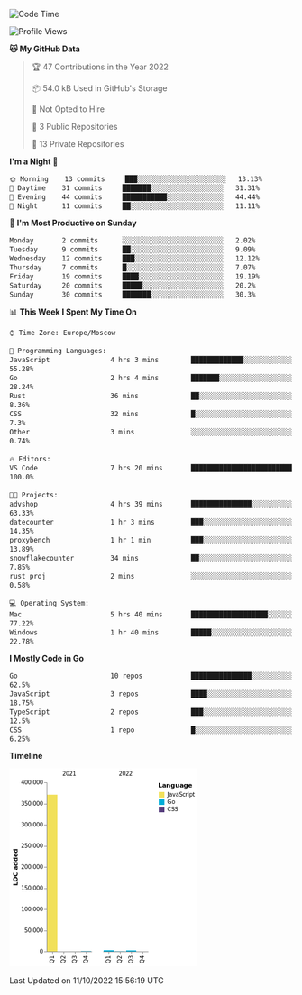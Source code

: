 <!--START_SECTION:waka-->
![Code Time](http://img.shields.io/badge/Code%20Time-424%20hrs%2030%20mins-blue)

![Profile Views](http://img.shields.io/badge/Profile%20Views-0-blue)

**🐱 My GitHub Data** 

> 🏆 47 Contributions in the Year 2022
 > 
> 📦 54.0 kB Used in GitHub's Storage 
 > 
> 🚫 Not Opted to Hire
 > 
> 📜 3 Public Repositories 
 > 
> 🔑 13 Private Repositories  
 > 
**I'm a Night 🦉** 

```text
🌞 Morning    13 commits     ███░░░░░░░░░░░░░░░░░░░░░░   13.13% 
🌆 Daytime    31 commits     ███████░░░░░░░░░░░░░░░░░░   31.31% 
🌃 Evening    44 commits     ███████████░░░░░░░░░░░░░░   44.44% 
🌙 Night      11 commits     ██░░░░░░░░░░░░░░░░░░░░░░░   11.11%

```
📅 **I'm Most Productive on Sunday** 

```text
Monday       2 commits      ░░░░░░░░░░░░░░░░░░░░░░░░░   2.02% 
Tuesday      9 commits      ██░░░░░░░░░░░░░░░░░░░░░░░   9.09% 
Wednesday    12 commits     ███░░░░░░░░░░░░░░░░░░░░░░   12.12% 
Thursday     7 commits      █░░░░░░░░░░░░░░░░░░░░░░░░   7.07% 
Friday       19 commits     ████░░░░░░░░░░░░░░░░░░░░░   19.19% 
Saturday     20 commits     █████░░░░░░░░░░░░░░░░░░░░   20.2% 
Sunday       30 commits     ███████░░░░░░░░░░░░░░░░░░   30.3%

```


📊 **This Week I Spent My Time On** 

```text
⌚︎ Time Zone: Europe/Moscow

💬 Programming Languages: 
JavaScript               4 hrs 3 mins        █████████████░░░░░░░░░░░░   55.28% 
Go                       2 hrs 4 mins        ███████░░░░░░░░░░░░░░░░░░   28.24% 
Rust                     36 mins             ██░░░░░░░░░░░░░░░░░░░░░░░   8.36% 
CSS                      32 mins             █░░░░░░░░░░░░░░░░░░░░░░░░   7.3% 
Other                    3 mins              ░░░░░░░░░░░░░░░░░░░░░░░░░   0.74%

🔥 Editors: 
VS Code                  7 hrs 20 mins       █████████████████████████   100.0%

🐱‍💻 Projects: 
advshop                  4 hrs 39 mins       ███████████████░░░░░░░░░░   63.33% 
datecounter              1 hr 3 mins         ███░░░░░░░░░░░░░░░░░░░░░░   14.35% 
proxybench               1 hr 1 min          ███░░░░░░░░░░░░░░░░░░░░░░   13.89% 
snowflakecounter         34 mins             ██░░░░░░░░░░░░░░░░░░░░░░░   7.85% 
rust proj                2 mins              ░░░░░░░░░░░░░░░░░░░░░░░░░   0.58%

💻 Operating System: 
Mac                      5 hrs 40 mins       ███████████████████░░░░░░   77.22% 
Windows                  1 hr 40 mins        █████░░░░░░░░░░░░░░░░░░░░   22.78%

```

**I Mostly Code in Go** 

```text
Go                       10 repos            ███████████████░░░░░░░░░░   62.5% 
JavaScript               3 repos             ████░░░░░░░░░░░░░░░░░░░░░   18.75% 
TypeScript               2 repos             ███░░░░░░░░░░░░░░░░░░░░░░   12.5% 
CSS                      1 repo              █░░░░░░░░░░░░░░░░░░░░░░░░   6.25%

```


**Timeline**

![Chart not found](https://raw.githubusercontent.com/jeezft/jeezft/main/charts/bar_graph.png) 


 Last Updated on 11/10/2022 15:56:19 UTC
<!--END_SECTION:waka-->
